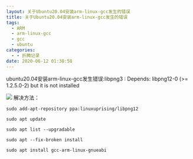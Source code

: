 ```yaml
---
layout: 关于Ubuntu20.04安装arm-linux-gcc发生的错误
title: 关于Ubuntu20.04安装arm-linux-gcc发生的错误
tags:
  - ARM
  - arm-linux-gcc
  - gcc
  - ubuntu
categories:
  - - 折腾记录
date: 2020-06-12 01:30:58
---
```


ubuntu20.04安装arm-linux-gcc发生错误:libpng3 : Depends: libpng12-0 (>= 1.2.5.0-2) but it is not installed 

![](https://cdn.assets.taoidle.com/gh/taoidle/taoidle.github.io@master/assets/images/wp_editor_md_ffc711dadcd44f60ffc78cf327cc4886.jpg) 解决方法：

```shell
sudo add-apt-repository ppa:linuxuprising/libpng12

sudo apt update

sudo apt list --upgradable

sudo apt --fix-broken install

sudo apt install gcc-arm-linux-gnueabi

```